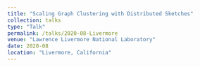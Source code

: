 ```yaml
---
title: "Scaling Graph Clustering with Distributed Sketches"
collection: talks
type: "Talk"
permalink: /talks/2020-08-Livermore
venue: "Lawrence Livermore National Laboratory"
date: 2020-08
location: "Livermore, California"
---
```



